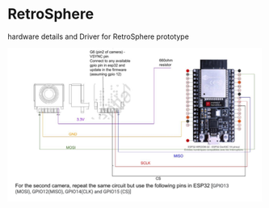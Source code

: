 # RetroSphere
hardware details and Driver for RetroSphere prototype

![circuit diagaram for pixart camera](https://github.com/AnantaBalaji/RetroSphere/blob/main/images/pin%20diagaram%20ESP32%20pixart.jpg)